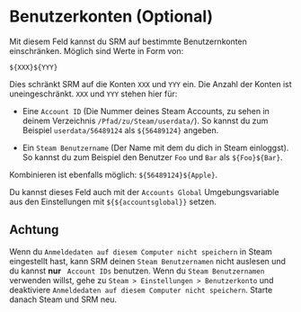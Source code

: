 # Benutzerkonten (Optional)

Mit diesem Feld kannst du SRM auf bestimmte Benutzernkonten einschränken. Möglich sind Werte in Form von:

`${XXX}${YYY}`

Dies schränkt SRM auf die Konten `XXX` und `YYY` ein. Die Anzahl der Konten ist uneingeschränkt. `XXX` und `YYY` stehen hier für:

* Eine `Account ID` (Die Nummer deines Steam Accounts, zu sehen in deinem Verzeichnis `/Pfad/zu/Steam/userdata/`). So kannst du zum Beispiel `userdata/56489124` als `${56489124}` angeben.

* Ein `Steam Benutzername` (Der Name mit dem du dich in Steam einloggst). So kannst du zum Beispiel den Benutzer `Foo` und `Bar` als `${Foo}${Bar}`.

Kombinieren ist ebenfalls möglich: `${56489124}${Apple}`.

Du kannst dieses Feld auch mit der `Accounts Global` Umgebungsvariable aus den Einstellungen mit `${${accountsglobal}}` setzen.

## Achtung

Wenn du `Anmeldedaten auf diesem Computer nicht speichern` in Steam eingestellt hast, kann SRM deinen `Steam Benutzernamen` nicht auslesen und du kannst **nur** ` Account IDs` benutzen. Wenn du `Steam Benutzernamen` verwenden willst, gehe zu `Steam > Einstellungen > Benutzerkonto` und deaktiviere `Anmeldedaten auf diesem Computer nicht speichern`. Starte danach Steam und SRM neu.
